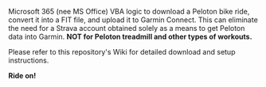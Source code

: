 Microsoft 365 (nee MS Office) VBA logic to download a Peloton bike ride, convert it into a FIT file, and upload it to Garmin Connect. This can eliminate the need for a Strava account obtained solely as a means to get Peloton data into Garmin.  **NOT for Peloton treadmill and other types of workouts.**

Please refer to this repository's Wiki for detailed download and setup instructions.

**Ride on!**
